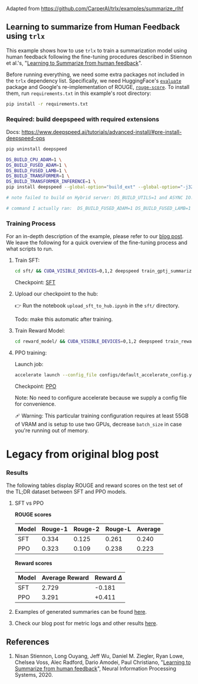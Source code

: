 Adapted from https://github.com/CarperAI/trlx/examples/summarize_rlhf

## Learning to summarize from Human Feedback using `trlx`

This example shows how to use `trlx` to train a summarization model using human feedback
following the fine-tuning procedures described in Stiennon et al.'s, "[Learning to Summarize from human feedback](https://arxiv.org/abs/2009.01325)".


Before running everything, we need some extra packages not included in the `trlx` dependency list. Specifically, we need HuggingFace's [`evaluate`](https://huggingface.co/docs/evaluate/index) package and Google's re-implementation of ROUGE, [`rouge-score`](https://github.com/google-research/google-research/tree/master/rouge). To install them, run `requirements.txt` in this example's root directory:

```bash
pip install -r requirements.txt
```

### Required: build deepspeed with required extensions
Docs: https://www.deepspeed.ai/tutorials/advanced-install/#pre-install-deepspeed-ops
```bash
pip uninstall deepspeed

DS_BUILD_CPU_ADAM=1 \
DS_BUILD_FUSED_ADAM=1 \
DS_BUILD_FUSED_LAMB=1 \
DS_BUILD_TRANSFORMER=1 \
DS_BUILD_TRANSFORMER_INFERENCE=1 \
pip install deepspeed --global-option="build_ext" --global-option="-j32"

# note failed to build on Hybrid server: DS_BUILD_UTILS=1 and ASYNC IO. 

# command I actually ran:  DS_BUILD_FUSED_ADAM=1 DS_BUILD_FUSED_LAMB=1 DS_BUILD_TRANSFORMER=1 pip install deepspeed --global-option="build_ext" --global-option="-j32"
```

### Training Process

For an in-depth description of the example, please refer to our [blog post](http://wandb.me/summarize-rlhf-trlx). We leave the following for a quick overview of the fine-tuning process and what scripts to run.


1. Train SFT:
    ```bash
    cd sft/ && CUDA_VISIBLE_DEVICES=0,1,2 deepspeed train_gptj_summarize.py
    ```
    Checkpoint: [SFT](https://huggingface.co/CarperAI/openai_summarize_tldr_sft)

2. Upload our checkpoint to the hub:

    👉 Run the notebook `upload_sft_to_hub.ipynb` in the `sft/` directory.

    Todo: make this automatic after training. 

2. Train Reward Model:
    ```bash
    cd reward_model/ && CUDA_VISIBLE_DEVICES=0,1,2 deepspeed train_reward_model_gptj.py
    ```

3. PPO training:
    
    Launch job:
    ```bash
    accelerate launch --config_file configs/default_accelerate_config.yaml trlx_gptj_text_summarization.py
    ```
    Checkpoint: [PPO](https://huggingface.co/CarperAI/openai_summarize_tldr_ppo)
    
    Note: No need to configure accelerate because we supply a config file for convenience.

    🩹 Warning: This particular training configuration requires at least 55GB of VRAM and is setup to use two GPUs, decrease `batch_size` in case you're running out of memory.


# Legacy from original blog post
###  Results

The following tables display ROUGE and reward scores on the test set of the TL;DR dataset between SFT and PPO models.

1. SFT vs PPO

    __ROUGE scores__

    | Model | Rouge-1 | Rouge-2 | Rouge-L | Average |
    | --- | --- | --- | --- |   --- |
    | SFT | 0.334 | 0.125 | 0.261 | 0.240 |
    | PPO | 0.323 | 0.109 | 0.238 | 0.223 |

    __Reward scores__

    | Model | Average Reward | Reward $\Delta$ |
    | --- | --- | --- |
    | SFT | 2.729 | -0.181 |
    | PPO | 3.291 | +0.411 |


2. Examples of generated summaries can be found [here](https://wandb.ai/carperai/summarize_RLHF/runs/2uirt89a).

3. Check our blog post for metric logs and other results [here](http://wandb.me/summarize-rlhf-trlx).

## References

1. Nisan Stiennon, Long Ouyang, Jeff Wu, Daniel M. Ziegler, Ryan Lowe, Chelsea Voss, Alec Radford, Dario Amodei, Paul Christiano, "[Learning to Summarize from human feedback](https://arxiv.org/abs/2009.01325)", Neural Information Processing Systems, 2020.
